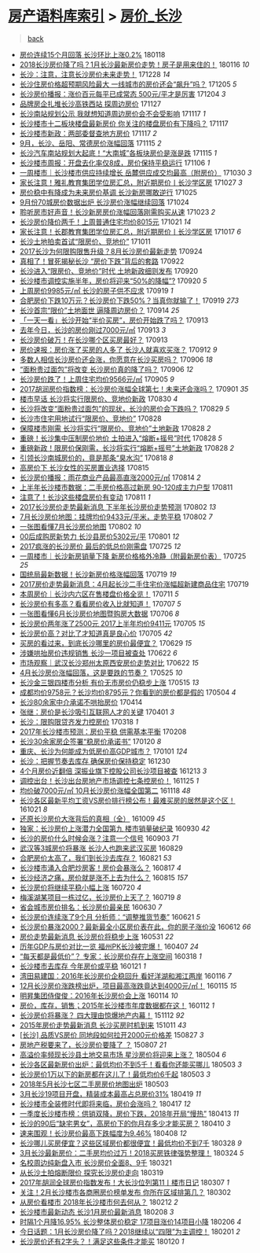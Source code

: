 [房产语料库索引](../../README.md)  > [房价_长沙](房价_长沙.md)
====
> [back](../README.md)

- [房价连续15个月回落 长沙环比上涨0.2%](http://jkwz.applinzi.com/ittc/7059946220510774288.html#%E6%88%BF%E4%BB%B7%E8%BF%9E%E7%BB%AD15%E4%B8%AA%E6%9C%88%E5%9B%9E%E8%90%BD+%E9%95%BF%E6%B2%99%E7%8E%AF%E6%AF%94%E4%B8%8A%E6%B6%A80.2%25) 180118  
- [2018长沙房价降了吗？1月长沙最新房价走势！房子是用来住的！](http://jkwz.applinzi.com/ittc/7059223940562420743.html#2018%E9%95%BF%E6%B2%99%E6%88%BF%E4%BB%B7%E9%99%8D%E4%BA%86%E5%90%97%EF%BC%9F1%E6%9C%88%E9%95%BF%E6%B2%99%E6%9C%80%E6%96%B0%E6%88%BF%E4%BB%B7%E8%B5%B0%E5%8A%BF%EF%BC%81%E6%88%BF%E5%AD%90%E6%98%AF%E7%94%A8%E6%9D%A5%E4%BD%8F%E7%9A%84%EF%BC%81) 180116 *10* 
- [长沙：注意，注意长沙房价未来走势！](http://jkwz.applinzi.com/ittc/7052078659622405136.html#%E9%95%BF%E6%B2%99%EF%BC%9A%E6%B3%A8%E6%84%8F%EF%BC%8C%E6%B3%A8%E6%84%8F%E9%95%BF%E6%B2%99%E6%88%BF%E4%BB%B7%E6%9C%AA%E6%9D%A5%E8%B5%B0%E5%8A%BF%EF%BC%81) 171228 *14* 
- [长沙住房价格超预期风险最大 一线城市的房价还会“飙升”吗？](http://jkwz.applinzi.com/ittc/7043583892781532177.html#%E9%95%BF%E6%B2%99%E4%BD%8F%E6%88%BF%E4%BB%B7%E6%A0%BC%E8%B6%85%E9%A2%84%E6%9C%9F%E9%A3%8E%E9%99%A9%E6%9C%80%E5%A4%A7+%E4%B8%80%E7%BA%BF%E5%9F%8E%E5%B8%82%E7%9A%84%E6%88%BF%E4%BB%B7%E8%BF%98%E4%BC%9A%E2%80%9C%E9%A3%99%E5%8D%87%E2%80%9D%E5%90%97%EF%BC%9F) 171205 *5* 
- [长沙房价播报：涨价百元每平已成常态 500元/平才是厉害](http://jkwz.applinzi.com/ittc/7043228713536193553.html#%E9%95%BF%E6%B2%99%E6%88%BF%E4%BB%B7%E6%92%AD%E6%8A%A5%EF%BC%9A%E6%B6%A8%E4%BB%B7%E7%99%BE%E5%85%83%E6%AF%8F%E5%B9%B3%E5%B7%B2%E6%88%90%E5%B8%B8%E6%80%81+500%E5%85%83%2F%E5%B9%B3%E6%89%8D%E6%98%AF%E5%8E%89%E5%AE%B3) 171204 *3* 
- [品牌房企扎堆长沙高铁西站 探周边房价](http://jkwz.applinzi.com/ittc/7040404806223528976.html#%E5%93%81%E7%89%8C%E6%88%BF%E4%BC%81%E6%89%8E%E5%A0%86%E9%95%BF%E6%B2%99%E9%AB%98%E9%93%81%E8%A5%BF%E7%AB%99+%E6%8E%A2%E5%91%A8%E8%BE%B9%E6%88%BF%E4%BB%B7) 171127  
- [长沙南站规划公示 我就想知道周边房价会不会受影响](http://jkwz.applinzi.com/ittc/7036935101374530576.html#%E9%95%BF%E6%B2%99%E5%8D%97%E7%AB%99%E8%A7%84%E5%88%92%E5%85%AC%E7%A4%BA+%E6%88%91%E5%B0%B1%E6%83%B3%E7%9F%A5%E9%81%93%E5%91%A8%E8%BE%B9%E6%88%BF%E4%BB%B7%E4%BC%9A%E4%B8%8D%E4%BC%9A%E5%8F%97%E5%BD%B1%E5%93%8D) 171117 *1* 
- [长沙楼市十二板块楼盘最新房价 你关注的楼盘房价有下降吗？](http://jkwz.applinzi.com/ittc/7036931734321497105.html#%E9%95%BF%E6%B2%99%E6%A5%BC%E5%B8%82%E5%8D%81%E4%BA%8C%E6%9D%BF%E5%9D%97%E6%A5%BC%E7%9B%98%E6%9C%80%E6%96%B0%E6%88%BF%E4%BB%B7+%E4%BD%A0%E5%85%B3%E6%B3%A8%E7%9A%84%E6%A5%BC%E7%9B%98%E6%88%BF%E4%BB%B7%E6%9C%89%E4%B8%8B%E9%99%8D%E5%90%97%EF%BC%9F) 171117  
- [长沙楼市新政：两部委督查地方房价](http://jkwz.applinzi.com/ittc/7036895056701686801.html#%E9%95%BF%E6%B2%99%E6%A5%BC%E5%B8%82%E6%96%B0%E6%94%BF%EF%BC%9A%E4%B8%A4%E9%83%A8%E5%A7%94%E7%9D%A3%E6%9F%A5%E5%9C%B0%E6%96%B9%E6%88%BF%E4%BB%B7) 171117 *2* 
- [9月，长沙、岳阳、常德房价涨幅回落](http://jkwz.applinzi.com/ittc/7036248339891356689.html#9%E6%9C%88%EF%BC%8C%E9%95%BF%E6%B2%99%E3%80%81%E5%B2%B3%E9%98%B3%E3%80%81%E5%B8%B8%E5%BE%B7%E6%88%BF%E4%BB%B7%E6%B6%A8%E5%B9%85%E5%9B%9E%E8%90%BD) 171115 *2* 
- [长沙汽车南站规划大起底！“大南城”各板块房价是涨是跌](http://jkwz.applinzi.com/ittc/7036227079618692112.html#%E9%95%BF%E6%B2%99%E6%B1%BD%E8%BD%A6%E5%8D%97%E7%AB%99%E8%A7%84%E5%88%92%E5%A4%A7%E8%B5%B7%E5%BA%95%EF%BC%81%E2%80%9C%E5%A4%A7%E5%8D%97%E5%9F%8E%E2%80%9D%E5%90%84%E6%9D%BF%E5%9D%97%E6%88%BF%E4%BB%B7%E6%98%AF%E6%B6%A8%E6%98%AF%E8%B7%8C) 171115 *1* 
- [长沙楼市周报：开盘去化率仅8成，房价保持平稳运行](http://jkwz.applinzi.com/ittc/7032892917474133009.html#%E9%95%BF%E6%B2%99%E6%A5%BC%E5%B8%82%E5%91%A8%E6%8A%A5%EF%BC%9A%E5%BC%80%E7%9B%98%E5%8E%BB%E5%8C%96%E7%8E%87%E4%BB%858%E6%88%90%EF%BC%8C%E6%88%BF%E4%BB%B7%E4%BF%9D%E6%8C%81%E5%B9%B3%E7%A8%B3%E8%BF%90%E8%A1%8C) 171106 *1* 
- [一周楼市｜长沙楼市供应持续增长 岳麓供应成交均最高（附房价）](http://jkwz.applinzi.com/ittc/7030323253984363536.html#%E4%B8%80%E5%91%A8%E6%A5%BC%E5%B8%82%EF%BD%9C%E9%95%BF%E6%B2%99%E6%A5%BC%E5%B8%82%E4%BE%9B%E5%BA%94%E6%8C%81%E7%BB%AD%E5%A2%9E%E9%95%BF+%E5%B2%B3%E9%BA%93%E4%BE%9B%E5%BA%94%E6%88%90%E4%BA%A4%E5%9D%87%E6%9C%80%E9%AB%98%EF%BC%88%E9%99%84%E6%88%BF%E4%BB%B7%EF%BC%89) 171030 *3* 
- [家长注意！雅礼教育集团学位房汇总，附近期房价丨长沙学区房](http://jkwz.applinzi.com/ittc/7029079292766585873.html#%E5%AE%B6%E9%95%BF%E6%B3%A8%E6%84%8F%EF%BC%81%E9%9B%85%E7%A4%BC%E6%95%99%E8%82%B2%E9%9B%86%E5%9B%A2%E5%AD%A6%E4%BD%8D%E6%88%BF%E6%B1%87%E6%80%BB%EF%BC%8C%E9%99%84%E8%BF%91%E6%9C%9F%E6%88%BF%E4%BB%B7%E4%B8%A8%E9%95%BF%E6%B2%99%E5%AD%A6%E5%8C%BA%E6%88%BF) 171027 *3* 
- [房价稳中有降成为未来房价基调 长沙新房哪敢逆行](http://jkwz.applinzi.com/ittc/7028363828738393104.html#%E6%88%BF%E4%BB%B7%E7%A8%B3%E4%B8%AD%E6%9C%89%E9%99%8D%E6%88%90%E4%B8%BA%E6%9C%AA%E6%9D%A5%E6%88%BF%E4%BB%B7%E5%9F%BA%E8%B0%83+%E9%95%BF%E6%B2%99%E6%96%B0%E6%88%BF%E5%93%AA%E6%95%A2%E9%80%86%E8%A1%8C) 171025  
- [9月份70城房价数据出炉 长沙房价涨幅继续回落](http://jkwz.applinzi.com/ittc/7027971510290088976.html#9%E6%9C%88%E4%BB%BD70%E5%9F%8E%E6%88%BF%E4%BB%B7%E6%95%B0%E6%8D%AE%E5%87%BA%E7%82%89+%E9%95%BF%E6%B2%99%E6%88%BF%E4%BB%B7%E6%B6%A8%E5%B9%85%E7%BB%A7%E7%BB%AD%E5%9B%9E%E8%90%BD) 171024  
- [聆听房市好声音！长沙新房房价涨幅回落刚需购买从速](http://jkwz.applinzi.com/ittc/7027693801437660177.html#%E8%81%86%E5%90%AC%E6%88%BF%E5%B8%82%E5%A5%BD%E5%A3%B0%E9%9F%B3%EF%BC%81%E9%95%BF%E6%B2%99%E6%96%B0%E6%88%BF%E6%88%BF%E4%BB%B7%E6%B6%A8%E5%B9%85%E5%9B%9E%E8%90%BD%E5%88%9A%E9%9C%80%E8%B4%AD%E4%B9%B0%E4%BB%8E%E9%80%9F) 171023 *2* 
- [长沙房价降价两千！上周普通住宅均价8015元](http://jkwz.applinzi.com/ittc/7026822450292212753.html#%E9%95%BF%E6%B2%99%E6%88%BF%E4%BB%B7%E9%99%8D%E4%BB%B7%E4%B8%A4%E5%8D%83%EF%BC%81%E4%B8%8A%E5%91%A8%E6%99%AE%E9%80%9A%E4%BD%8F%E5%AE%85%E5%9D%87%E4%BB%B78015%E5%85%83) 171021 *14* 
- [家长注意！长郡教育集团学位房汇总，附近期房价丨长沙学区房](http://jkwz.applinzi.com/ittc/7025349633025508368.html#%E5%AE%B6%E9%95%BF%E6%B3%A8%E6%84%8F%EF%BC%81%E9%95%BF%E9%83%A1%E6%95%99%E8%82%B2%E9%9B%86%E5%9B%A2%E5%AD%A6%E4%BD%8D%E6%88%BF%E6%B1%87%E6%80%BB%EF%BC%8C%E9%99%84%E8%BF%91%E6%9C%9F%E6%88%BF%E4%BB%B7%E4%B8%A8%E9%95%BF%E6%B2%99%E5%AD%A6%E5%8C%BA%E6%88%BF) 171017 *6* 
- [长沙土地拍卖首试“限房价、竞地价”](http://jkwz.applinzi.com/ittc/7023064012097586192.html#%E9%95%BF%E6%B2%99%E5%9C%9F%E5%9C%B0%E6%8B%8D%E5%8D%96%E9%A6%96%E8%AF%95%E2%80%9C%E9%99%90%E6%88%BF%E4%BB%B7%E3%80%81%E7%AB%9E%E5%9C%B0%E4%BB%B7%E2%80%9D) 171011  
- [2017长沙为何限购限售升级？8月长沙房价最新走势](http://jkwz.applinzi.com/ittc/7016975683383985169.html#2017%E9%95%BF%E6%B2%99%E4%B8%BA%E4%BD%95%E9%99%90%E8%B4%AD%E9%99%90%E5%94%AE%E5%8D%87%E7%BA%A7%EF%BC%9F8%E6%9C%88%E9%95%BF%E6%B2%99%E6%88%BF%E4%BB%B7%E6%9C%80%E6%96%B0%E8%B5%B0%E5%8A%BF) 170924  
- [真相了！冒死揭秘长沙 “房价下跌”背后的套路](http://jkwz.applinzi.com/ittc/7016182563159409680.html#%E7%9C%9F%E7%9B%B8%E4%BA%86%EF%BC%81%E5%86%92%E6%AD%BB%E6%8F%AD%E7%A7%98%E9%95%BF%E6%B2%99+%E2%80%9C%E6%88%BF%E4%BB%B7%E4%B8%8B%E8%B7%8C%E2%80%9D%E8%83%8C%E5%90%8E%E7%9A%84%E5%A5%97%E8%B7%AF) 170922  
- [长沙进入“限房价、竞地价”时代 土地新政细则发布](http://jkwz.applinzi.com/ittc/7015384275304842257.html#%E9%95%BF%E6%B2%99%E8%BF%9B%E5%85%A5%E2%80%9C%E9%99%90%E6%88%BF%E4%BB%B7%E3%80%81%E7%AB%9E%E5%9C%B0%E4%BB%B7%E2%80%9D%E6%97%B6%E4%BB%A3+%E5%9C%9F%E5%9C%B0%E6%96%B0%E6%94%BF%E7%BB%86%E5%88%99%E5%8F%91%E5%B8%83) 170920  
- [长沙楼市调控实施半年，房价将迎来“50%的降幅”?](http://jkwz.applinzi.com/ittc/7015317179694842897.html#%E9%95%BF%E6%B2%99%E6%A5%BC%E5%B8%82%E8%B0%83%E6%8E%A7%E5%AE%9E%E6%96%BD%E5%8D%8A%E5%B9%B4%EF%BC%8C%E6%88%BF%E4%BB%B7%E5%B0%86%E8%BF%8E%E6%9D%A5%E2%80%9C50%25%E7%9A%84%E9%99%8D%E5%B9%85%E2%80%9D%3F) 170920 *5* 
- [上周房价9985元/㎡ 长沙的房子供不应求](http://jkwz.applinzi.com/ittc/7015025027706258448.html#%E4%B8%8A%E5%91%A8%E6%88%BF%E4%BB%B79985%E5%85%83%2F%E3%8E%A1+%E9%95%BF%E6%B2%99%E7%9A%84%E6%88%BF%E5%AD%90%E4%BE%9B%E4%B8%8D%E5%BA%94%E6%B1%82) 170919 *1* 
- [合肥房价下跌10万元？长沙房价下跌50%？当真你就输了！](http://jkwz.applinzi.com/ittc/7014969504772391952.html#%E5%90%88%E8%82%A5%E6%88%BF%E4%BB%B7%E4%B8%8B%E8%B7%8C10%E4%B8%87%E5%85%83%EF%BC%9F%E9%95%BF%E6%B2%99%E6%88%BF%E4%BB%B7%E4%B8%8B%E8%B7%8C50%25%EF%BC%9F%E5%BD%93%E7%9C%9F%E4%BD%A0%E5%B0%B1%E8%BE%93%E4%BA%86%EF%BC%81) 170919 *273* 
- [长沙首宗“限价”土地面世 逼降周边房价？](http://jkwz.applinzi.com/ittc/7013111870343611408.html#%E9%95%BF%E6%B2%99%E9%A6%96%E5%AE%97%E2%80%9C%E9%99%90%E4%BB%B7%E2%80%9D%E5%9C%9F%E5%9C%B0%E9%9D%A2%E4%B8%96+%E9%80%BC%E9%99%8D%E5%91%A8%E8%BE%B9%E6%88%BF%E4%BB%B7%EF%BC%9F) 170914 *25* 
- [「一天一看」长沙开始“半价买房”，房价开始跌了吗？](http://jkwz.applinzi.com/ittc/7012923747106030608.html#%E3%80%8C%E4%B8%80%E5%A4%A9%E4%B8%80%E7%9C%8B%E3%80%8D%E9%95%BF%E6%B2%99%E5%BC%80%E5%A7%8B%E2%80%9C%E5%8D%8A%E4%BB%B7%E4%B9%B0%E6%88%BF%E2%80%9D%EF%BC%8C%E6%88%BF%E4%BB%B7%E5%BC%80%E5%A7%8B%E8%B7%8C%E4%BA%86%E5%90%97%EF%BC%9F) 170913  
- [去年今日，长沙的房价刚过7000元/㎡](http://jkwz.applinzi.com/ittc/7012814487487513616.html#%E5%8E%BB%E5%B9%B4%E4%BB%8A%E6%97%A5%EF%BC%8C%E9%95%BF%E6%B2%99%E7%9A%84%E6%88%BF%E4%BB%B7%E5%88%9A%E8%BF%877000%E5%85%83%2F%E3%8E%A1) 170913 *3* 
- [长沙房价破万！在长沙哪个区买房最好？](http://jkwz.applinzi.com/ittc/7012788849498129169.html#%E9%95%BF%E6%B2%99%E6%88%BF%E4%BB%B7%E7%A0%B4%E4%B8%87%EF%BC%81%E5%9C%A8%E9%95%BF%E6%B2%99%E5%93%AA%E4%B8%AA%E5%8C%BA%E4%B9%B0%E6%88%BF%E6%9C%80%E5%A5%BD%EF%BC%9F) 170913  
- [房价速报：房价涨了买房的人多了 长沙人就喜欢买涨？](http://jkwz.applinzi.com/ittc/7012455667682771985.html#%E6%88%BF%E4%BB%B7%E9%80%9F%E6%8A%A5%EF%BC%9A%E6%88%BF%E4%BB%B7%E6%B6%A8%E4%BA%86%E4%B9%B0%E6%88%BF%E7%9A%84%E4%BA%BA%E5%A4%9A%E4%BA%86+%E9%95%BF%E6%B2%99%E4%BA%BA%E5%B0%B1%E5%96%9C%E6%AC%A2%E4%B9%B0%E6%B6%A8%EF%BC%9F) 170912 *9* 
- [多数人相信长沙房价还会涨，你愿意在长沙买房吗？](http://jkwz.applinzi.com/ittc/7010138679539139600.html#%E5%A4%9A%E6%95%B0%E4%BA%BA%E7%9B%B8%E4%BF%A1%E9%95%BF%E6%B2%99%E6%88%BF%E4%BB%B7%E8%BF%98%E4%BC%9A%E6%B6%A8%EF%BC%8C%E4%BD%A0%E6%84%BF%E6%84%8F%E5%9C%A8%E9%95%BF%E6%B2%99%E4%B9%B0%E6%88%BF%E5%90%97%EF%BC%9F) 170906 *18* 
- [“面粉贵过面包”将改变 长沙房价真的降了吗？](http://jkwz.applinzi.com/ittc/7009976016414704657.html#%E2%80%9C%E9%9D%A2%E7%B2%89%E8%B4%B5%E8%BF%87%E9%9D%A2%E5%8C%85%E2%80%9D%E5%B0%86%E6%94%B9%E5%8F%98+%E9%95%BF%E6%B2%99%E6%88%BF%E4%BB%B7%E7%9C%9F%E7%9A%84%E9%99%8D%E4%BA%86%E5%90%97%EF%BC%9F) 170906 *12* 
- [长沙房价跌了！上周住宅均价9566元/㎡](http://jkwz.applinzi.com/ittc/7009879502245856272.html#%E9%95%BF%E6%B2%99%E6%88%BF%E4%BB%B7%E8%B7%8C%E4%BA%86%EF%BC%81%E4%B8%8A%E5%91%A8%E4%BD%8F%E5%AE%85%E5%9D%87%E4%BB%B79566%E5%85%83%2F%E3%8E%A1) 170905 *9* 
- [2017胡润房价指数榜：长沙房价涨幅全球第七！未来还会涨吗？](http://jkwz.applinzi.com/ittc/7008372478215455761.html#2017%E8%83%A1%E6%B6%A6%E6%88%BF%E4%BB%B7%E6%8C%87%E6%95%B0%E6%A6%9C%EF%BC%9A%E9%95%BF%E6%B2%99%E6%88%BF%E4%BB%B7%E6%B6%A8%E5%B9%85%E5%85%A8%E7%90%83%E7%AC%AC%E4%B8%83%EF%BC%81%E6%9C%AA%E6%9D%A5%E8%BF%98%E4%BC%9A%E6%B6%A8%E5%90%97%EF%BC%9F) 170901 *35* 
- [楼市早话 长沙将实行限房价、竞地价新政](http://jkwz.applinzi.com/ittc/7007532515777315857.html#%E6%A5%BC%E5%B8%82%E6%97%A9%E8%AF%9D+%E9%95%BF%E6%B2%99%E5%B0%86%E5%AE%9E%E8%A1%8C%E9%99%90%E6%88%BF%E4%BB%B7%E3%80%81%E7%AB%9E%E5%9C%B0%E4%BB%B7%E6%96%B0%E6%94%BF) 170830 *4* 
- [长沙将改变“面粉贵过面包”的现状，长沙的房价会下跌吗？](http://jkwz.applinzi.com/ittc/7007244980085851153.html#%E9%95%BF%E6%B2%99%E5%B0%86%E6%94%B9%E5%8F%98%E2%80%9C%E9%9D%A2%E7%B2%89%E8%B4%B5%E8%BF%87%E9%9D%A2%E5%8C%85%E2%80%9D%E7%9A%84%E7%8E%B0%E7%8A%B6%EF%BC%8C%E9%95%BF%E6%B2%99%E7%9A%84%E6%88%BF%E4%BB%B7%E4%BC%9A%E4%B8%8B%E8%B7%8C%E5%90%97%EF%BC%9F) 170829 *5* 
- [长沙市住宅用地试行“限房价、竞地价”](http://jkwz.applinzi.com/ittc/7006963775599805456.html#%E9%95%BF%E6%B2%99%E5%B8%82%E4%BD%8F%E5%AE%85%E7%94%A8%E5%9C%B0%E8%AF%95%E8%A1%8C%E2%80%9C%E9%99%90%E6%88%BF%E4%BB%B7%E3%80%81%E7%AB%9E%E5%9C%B0%E4%BB%B7%E2%80%9D) 170828  
- [保障楼市刚需 长沙将实行“限房价、竞地价”土地新政](http://jkwz.applinzi.com/ittc/7006961435165590544.html#%E4%BF%9D%E9%9A%9C%E6%A5%BC%E5%B8%82%E5%88%9A%E9%9C%80+%E9%95%BF%E6%B2%99%E5%B0%86%E5%AE%9E%E8%A1%8C%E2%80%9C%E9%99%90%E6%88%BF%E4%BB%B7%E3%80%81%E7%AB%9E%E5%9C%B0%E4%BB%B7%E2%80%9D%E5%9C%9F%E5%9C%B0%E6%96%B0%E6%94%BF) 170828 *2* 
- [重磅！长沙集中压制房价地价 土拍进入“熔断+摇号”时代](http://jkwz.applinzi.com/ittc/7006899352520623121.html#%E9%87%8D%E7%A3%85%EF%BC%81%E9%95%BF%E6%B2%99%E9%9B%86%E4%B8%AD%E5%8E%8B%E5%88%B6%E6%88%BF%E4%BB%B7%E5%9C%B0%E4%BB%B7+%E5%9C%9F%E6%8B%8D%E8%BF%9B%E5%85%A5%E2%80%9C%E7%86%94%E6%96%AD%2B%E6%91%87%E5%8F%B7%E2%80%9D%E6%97%B6%E4%BB%A3) 170828 *5* 
- [重磅新政！限房价保刚需，长沙将实行“熔断+摇号”土地新政](http://jkwz.applinzi.com/ittc/7006885693866116113.html#%E9%87%8D%E7%A3%85%E6%96%B0%E6%94%BF%EF%BC%81%E9%99%90%E6%88%BF%E4%BB%B7%E4%BF%9D%E5%88%9A%E9%9C%80%EF%BC%8C%E9%95%BF%E6%B2%99%E5%B0%86%E5%AE%9E%E8%A1%8C%E2%80%9C%E7%86%94%E6%96%AD%2B%E6%91%87%E5%8F%B7%E2%80%9D%E5%9C%9F%E5%9C%B0%E6%96%B0%E6%94%BF) 170828 *2* 
- [引领长沙南城房价的，竟是那条“臭水沟”](http://jkwz.applinzi.com/ittc/7003115153888117776.html#%E5%BC%95%E9%A2%86%E9%95%BF%E6%B2%99%E5%8D%97%E5%9F%8E%E6%88%BF%E4%BB%B7%E7%9A%84%EF%BC%8C%E7%AB%9F%E6%98%AF%E9%82%A3%E6%9D%A1%E2%80%9C%E8%87%AD%E6%B0%B4%E6%B2%9F%E2%80%9D) 170818 *8* 
- [高房价下 长沙女性的买房置业选择](http://jkwz.applinzi.com/ittc/7002086735100773392.html#%E9%AB%98%E6%88%BF%E4%BB%B7%E4%B8%8B+%E9%95%BF%E6%B2%99%E5%A5%B3%E6%80%A7%E7%9A%84%E4%B9%B0%E6%88%BF%E7%BD%AE%E4%B8%9A%E9%80%89%E6%8B%A9) 170815  
- [长沙房价播报：雨花商业产品最高直涨2000元/㎡](http://jkwz.applinzi.com/ittc/7001703896484152337.html#%E9%95%BF%E6%B2%99%E6%88%BF%E4%BB%B7%E6%92%AD%E6%8A%A5%EF%BC%9A%E9%9B%A8%E8%8A%B1%E5%95%86%E4%B8%9A%E4%BA%A7%E5%93%81%E6%9C%80%E9%AB%98%E7%9B%B4%E6%B6%A82000%E5%85%83%2F%E3%8E%A1) 170814 *2* 
- [上半年长沙楼市数据：二手房价格高过新房 90-120成主力户型](http://jkwz.applinzi.com/ittc/7000477796768678929.html#%E4%B8%8A%E5%8D%8A%E5%B9%B4%E9%95%BF%E6%B2%99%E6%A5%BC%E5%B8%82%E6%95%B0%E6%8D%AE%EF%BC%9A%E4%BA%8C%E6%89%8B%E6%88%BF%E4%BB%B7%E6%A0%BC%E9%AB%98%E8%BF%87%E6%96%B0%E6%88%BF+90-120%E6%88%90%E4%B8%BB%E5%8A%9B%E6%88%B7%E5%9E%8B) 170811  
- [注意了！长沙这些楼盘房价有变动](http://jkwz.applinzi.com/ittc/7000328972548965392.html#%E6%B3%A8%E6%84%8F%E4%BA%86%EF%BC%81%E9%95%BF%E6%B2%99%E8%BF%99%E4%BA%9B%E6%A5%BC%E7%9B%98%E6%88%BF%E4%BB%B7%E6%9C%89%E5%8F%98%E5%8A%A8) 170811 *1* 
- [2017长沙房价走势最新消息 下半年长沙房价走势预测](http://jkwz.applinzi.com/ittc/6997337048418354192.html#2017%E9%95%BF%E6%B2%99%E6%88%BF%E4%BB%B7%E8%B5%B0%E5%8A%BF%E6%9C%80%E6%96%B0%E6%B6%88%E6%81%AF+%E4%B8%8B%E5%8D%8A%E5%B9%B4%E9%95%BF%E6%B2%99%E6%88%BF%E4%BB%B7%E8%B5%B0%E5%8A%BF%E9%A2%84%E6%B5%8B) 170802 *13* 
- [7月长沙房价地图：挂牌均价9433元/平米，走势平稳](http://jkwz.applinzi.com/ittc/6997321732351067152.html#7%E6%9C%88%E9%95%BF%E6%B2%99%E6%88%BF%E4%BB%B7%E5%9C%B0%E5%9B%BE%EF%BC%9A%E6%8C%82%E7%89%8C%E5%9D%87%E4%BB%B79433%E5%85%83%2F%E5%B9%B3%E7%B1%B3%EF%BC%8C%E8%B5%B0%E5%8A%BF%E5%B9%B3%E7%A8%B3) 170802 *7* 
- [一张图看懂7月长沙房价地图](http://jkwz.applinzi.com/ittc/6997288987356824593.html#%E4%B8%80%E5%BC%A0%E5%9B%BE%E7%9C%8B%E6%87%827%E6%9C%88%E9%95%BF%E6%B2%99%E6%88%BF%E4%BB%B7%E5%9C%B0%E5%9B%BE) 170802 *10* 
- [00后成购房新势力 长沙县房价5302元/平](http://jkwz.applinzi.com/ittc/6996888604545385488.html#00%E5%90%8E%E6%88%90%E8%B4%AD%E6%88%BF%E6%96%B0%E5%8A%BF%E5%8A%9B+%E9%95%BF%E6%B2%99%E5%8E%BF%E6%88%BF%E4%BB%B75302%E5%85%83%2F%E5%B9%B3) 170801 *12* 
- [2017疯涨的长沙房价 最后的低总价刚需盘](http://jkwz.applinzi.com/ittc/6994278044058256400.html#2017%E7%96%AF%E6%B6%A8%E7%9A%84%E9%95%BF%E6%B2%99%E6%88%BF%E4%BB%B7+%E6%9C%80%E5%90%8E%E7%9A%84%E4%BD%8E%E6%80%BB%E4%BB%B7%E5%88%9A%E9%9C%80%E7%9B%98) 170725 *12* 
- [一周楼市｜长沙新房销量下降 新房价格格外冷静（附最新房价表）](http://jkwz.applinzi.com/ittc/6994191149731152913.html#%E4%B8%80%E5%91%A8%E6%A5%BC%E5%B8%82%EF%BD%9C%E9%95%BF%E6%B2%99%E6%96%B0%E6%88%BF%E9%94%80%E9%87%8F%E4%B8%8B%E9%99%8D+%E6%96%B0%E6%88%BF%E4%BB%B7%E6%A0%BC%E6%A0%BC%E5%A4%96%E5%86%B7%E9%9D%99%EF%BC%88%E9%99%84%E6%9C%80%E6%96%B0%E6%88%BF%E4%BB%B7%E8%A1%A8%EF%BC%89) 170725 *25* 
- [国统局最新数据！长沙新房价格涨幅回落](http://jkwz.applinzi.com/ittc/6991963182732936208.html#%E5%9B%BD%E7%BB%9F%E5%B1%80%E6%9C%80%E6%96%B0%E6%95%B0%E6%8D%AE%EF%BC%81%E9%95%BF%E6%B2%99%E6%96%B0%E6%88%BF%E4%BB%B7%E6%A0%BC%E6%B6%A8%E5%B9%85%E5%9B%9E%E8%90%BD) 170719 *19* 
- [2017房价走势最新消息：4月起长沙二手住宅价涨幅超新建商品住宅](http://jkwz.applinzi.com/ittc/6991945395725665296.html#2017%E6%88%BF%E4%BB%B7%E8%B5%B0%E5%8A%BF%E6%9C%80%E6%96%B0%E6%B6%88%E6%81%AF%EF%BC%9A4%E6%9C%88%E8%B5%B7%E9%95%BF%E6%B2%99%E4%BA%8C%E6%89%8B%E4%BD%8F%E5%AE%85%E4%BB%B7%E6%B6%A8%E5%B9%85%E8%B6%85%E6%96%B0%E5%BB%BA%E5%95%86%E5%93%81%E4%BD%8F%E5%AE%85) 170719  
- [本周房价｜长沙内六区在售楼盘价格全览！](http://jkwz.applinzi.com/ittc/6988991875363898372.html#%E6%9C%AC%E5%91%A8%E6%88%BF%E4%BB%B7%EF%BD%9C%E9%95%BF%E6%B2%99%E5%86%85%E5%85%AD%E5%8C%BA%E5%9C%A8%E5%94%AE%E6%A5%BC%E7%9B%98%E4%BB%B7%E6%A0%BC%E5%85%A8%E8%A7%88%EF%BC%81) 170711 *5* 
- [长沙房价有多高？看看房价收入比就知道！](http://jkwz.applinzi.com/ittc/6987552683542971396.html#%E9%95%BF%E6%B2%99%E6%88%BF%E4%BB%B7%E6%9C%89%E5%A4%9A%E9%AB%98%EF%BC%9F%E7%9C%8B%E7%9C%8B%E6%88%BF%E4%BB%B7%E6%94%B6%E5%85%A5%E6%AF%94%E5%B0%B1%E7%9F%A5%E9%81%93%EF%BC%81) 170707 *5* 
- [一张图看懂6月长沙房价地图暨购房大数据](http://jkwz.applinzi.com/ittc/6987130204013986820.html#%E4%B8%80%E5%BC%A0%E5%9B%BE%E7%9C%8B%E6%87%826%E6%9C%88%E9%95%BF%E6%B2%99%E6%88%BF%E4%BB%B7%E5%9C%B0%E5%9B%BE%E6%9A%A8%E8%B4%AD%E6%88%BF%E5%A4%A7%E6%95%B0%E6%8D%AE) 170706 *8* 
- [长沙房价两年涨了2500元 2017上半年均价9411元](http://jkwz.applinzi.com/ittc/6986847693958546449.html#%E9%95%BF%E6%B2%99%E6%88%BF%E4%BB%B7%E4%B8%A4%E5%B9%B4%E6%B6%A8%E4%BA%862500%E5%85%83+2017%E4%B8%8A%E5%8D%8A%E5%B9%B4%E5%9D%87%E4%BB%B79411%E5%85%83) 170705 *15* 
- [长沙房价高？对比了才知道真是良心价](http://jkwz.applinzi.com/ittc/6986818174635738116.html#%E9%95%BF%E6%B2%99%E6%88%BF%E4%BB%B7%E9%AB%98%EF%BC%9F%E5%AF%B9%E6%AF%94%E4%BA%86%E6%89%8D%E7%9F%A5%E9%81%93%E7%9C%9F%E6%98%AF%E8%89%AF%E5%BF%83%E4%BB%B7) 170705 *42* 
- [买房的看过来，到底长沙哪里的房价最便宜？](http://jkwz.applinzi.com/ittc/6984599479884710917.html#%E4%B9%B0%E6%88%BF%E7%9A%84%E7%9C%8B%E8%BF%87%E6%9D%A5%EF%BC%8C%E5%88%B0%E5%BA%95%E9%95%BF%E6%B2%99%E5%93%AA%E9%87%8C%E7%9A%84%E6%88%BF%E4%BB%B7%E6%9C%80%E4%BE%BF%E5%AE%9C%EF%BC%9F) 170629 *15* 
- [涉嫌哄抬房价违规销售 长沙一项目被查处](http://jkwz.applinzi.com/ittc/6981916936655864836.html#%E6%B6%89%E5%AB%8C%E5%93%84%E6%8A%AC%E6%88%BF%E4%BB%B7%E8%BF%9D%E8%A7%84%E9%94%80%E5%94%AE+%E9%95%BF%E6%B2%99%E4%B8%80%E9%A1%B9%E7%9B%AE%E8%A2%AB%E6%9F%A5%E5%A4%84) 170622 *6* 
- [市场观察｜武汉长沙郑州太原西安房价走势对比](http://jkwz.applinzi.com/ittc/6981887601739826181.html#%E5%B8%82%E5%9C%BA%E8%A7%82%E5%AF%9F%EF%BD%9C%E6%AD%A6%E6%B1%89%E9%95%BF%E6%B2%99%E9%83%91%E5%B7%9E%E5%A4%AA%E5%8E%9F%E8%A5%BF%E5%AE%89%E6%88%BF%E4%BB%B7%E8%B5%B0%E5%8A%BF%E5%AF%B9%E6%AF%94) 170622 *15* 
- [4月长沙房价涨幅回落，这是要跌的节奏？](http://jkwz.applinzi.com/ittc/6971661951808570372.html#4%E6%9C%88%E9%95%BF%E6%B2%99%E6%88%BF%E4%BB%B7%E6%B6%A8%E5%B9%85%E5%9B%9E%E8%90%BD%EF%BC%8C%E8%BF%99%E6%98%AF%E8%A6%81%E8%B7%8C%E7%9A%84%E8%8A%82%E5%A5%8F%EF%BC%9F) 170525 *10* 
- [长沙金三银四楼市分析 有价无市房价仍稳步上涨](http://jkwz.applinzi.com/ittc/6967905889754285060.html#%E9%95%BF%E6%B2%99%E9%87%91%E4%B8%89%E9%93%B6%E5%9B%9B%E6%A5%BC%E5%B8%82%E5%88%86%E6%9E%90+%E6%9C%89%E4%BB%B7%E6%97%A0%E5%B8%82%E6%88%BF%E4%BB%B7%E4%BB%8D%E7%A8%B3%E6%AD%A5%E4%B8%8A%E6%B6%A8) 170515 *13* 
- [成都均价9758元？长沙均价8795元？你看到的房价都是假的](http://jkwz.applinzi.com/ittc/6963739316957217797.html#%E6%88%90%E9%83%BD%E5%9D%87%E4%BB%B79758%E5%85%83%EF%BC%9F%E9%95%BF%E6%B2%99%E5%9D%87%E4%BB%B78795%E5%85%83%EF%BC%9F%E4%BD%A0%E7%9C%8B%E5%88%B0%E7%9A%84%E6%88%BF%E4%BB%B7%E9%83%BD%E6%98%AF%E5%81%87%E7%9A%84) 170504 *4* 
- [长沙80余家中介承诺不哄抬房价](http://jkwz.applinzi.com/ittc/6956415841221477380.html#%E9%95%BF%E6%B2%9980%E4%BD%99%E5%AE%B6%E4%B8%AD%E4%BB%8B%E6%89%BF%E8%AF%BA%E4%B8%8D%E5%93%84%E6%8A%AC%E6%88%BF%E4%BB%B7) 170414  
- [张继：房价是长沙吸引互联网人才的关键](http://jkwz.applinzi.com/ittc/6951622560977519620.html#%E5%BC%A0%E7%BB%A7%EF%BC%9A%E6%88%BF%E4%BB%B7%E6%98%AF%E9%95%BF%E6%B2%99%E5%90%B8%E5%BC%95%E4%BA%92%E8%81%94%E7%BD%91%E4%BA%BA%E6%89%8D%E7%9A%84%E5%85%B3%E9%94%AE) 170401 *3* 
- [长沙：限购限贷齐发力控房价](http://jkwz.applinzi.com/ittc/6946445047326311428.html#%E9%95%BF%E6%B2%99%EF%BC%9A%E9%99%90%E8%B4%AD%E9%99%90%E8%B4%B7%E9%BD%90%E5%8F%91%E5%8A%9B%E6%8E%A7%E6%88%BF%E4%BB%B7) 170318 *1* 
- [2017年长沙楼市预测：房价平稳 供需基本平衡](http://jkwz.applinzi.com/ittc/6932316100577723396.html#2017%E5%B9%B4%E9%95%BF%E6%B2%99%E6%A5%BC%E5%B8%82%E9%A2%84%E6%B5%8B%EF%BC%9A%E6%88%BF%E4%BB%B7%E5%B9%B3%E7%A8%B3+%E4%BE%9B%E9%9C%80%E5%9F%BA%E6%9C%AC%E5%B9%B3%E8%A1%A1) 170208  
- [长沙30余家房企签署“稳房价承诺书”](http://jkwz.applinzi.com/ittc/6925147933661201412.html#%E9%95%BF%E6%B2%9930%E4%BD%99%E5%AE%B6%E6%88%BF%E4%BC%81%E7%AD%BE%E7%BD%B2%E2%80%9C%E7%A8%B3%E6%88%BF%E4%BB%B7%E6%89%BF%E8%AF%BA%E4%B9%A6%E2%80%9D) 170120 *8* 
- [重庆、长沙为何能成为低房价高GDP城市？](http://jkwz.applinzi.com/ittc/6918227927757227012.html#%E9%87%8D%E5%BA%86%E3%80%81%E9%95%BF%E6%B2%99%E4%B8%BA%E4%BD%95%E8%83%BD%E6%88%90%E4%B8%BA%E4%BD%8E%E6%88%BF%E4%BB%B7%E9%AB%98GDP%E5%9F%8E%E5%B8%82%EF%BC%9F) 170101 *124* 
- [长沙：把握节奏去库存 确保房价保持稳定](http://jkwz.applinzi.com/ittc/6917483029793866757.html#%E9%95%BF%E6%B2%99%EF%BC%9A%E6%8A%8A%E6%8F%A1%E8%8A%82%E5%A5%8F%E5%8E%BB%E5%BA%93%E5%AD%98+%E7%A1%AE%E4%BF%9D%E6%88%BF%E4%BB%B7%E4%BF%9D%E6%8C%81%E7%A8%B3%E5%AE%9A) 161230  
- [4个月房价近翻倍 深振业旗下控股公司长沙项目被查](http://jkwz.applinzi.com/ittc/6910909479486227461.html#4%E4%B8%AA%E6%9C%88%E6%88%BF%E4%BB%B7%E8%BF%91%E7%BF%BB%E5%80%8D+%E6%B7%B1%E6%8C%AF%E4%B8%9A%E6%97%97%E4%B8%8B%E6%8E%A7%E8%82%A1%E5%85%AC%E5%8F%B8%E9%95%BF%E6%B2%99%E9%A1%B9%E7%9B%AE%E8%A2%AB%E6%9F%A5) 161213 *3* 
- [调控出台！长沙出台房地产市场调控七条控房价！](http://jkwz.applinzi.com/ittc/6904375470644003844.html#%E8%B0%83%E6%8E%A7%E5%87%BA%E5%8F%B0%EF%BC%81%E9%95%BF%E6%B2%99%E5%87%BA%E5%8F%B0%E6%88%BF%E5%9C%B0%E4%BA%A7%E5%B8%82%E5%9C%BA%E8%B0%83%E6%8E%A7%E4%B8%83%E6%9D%A1%E6%8E%A7%E6%88%BF%E4%BB%B7%EF%BC%81) 161125 *1* 
- [均价破7000元/㎡ 10月长沙房价涨幅全国第二](http://jkwz.applinzi.com/ittc/6901768739157967877.html#%E5%9D%87%E4%BB%B7%E7%A0%B47000%E5%85%83%2F%E3%8E%A1+10%E6%9C%88%E9%95%BF%E6%B2%99%E6%88%BF%E4%BB%B7%E6%B6%A8%E5%B9%85%E5%85%A8%E5%9B%BD%E7%AC%AC%E4%BA%8C) 161118 *48* 
- [长沙各区最新平均工资VS房价排行榜公布！最难买房的居然是这个区！](http://jkwz.applinzi.com/ittc/6891484936833336325.html#%E9%95%BF%E6%B2%99%E5%90%84%E5%8C%BA%E6%9C%80%E6%96%B0%E5%B9%B3%E5%9D%87%E5%B7%A5%E8%B5%84VS%E6%88%BF%E4%BB%B7%E6%8E%92%E8%A1%8C%E6%A6%9C%E5%85%AC%E5%B8%83%EF%BC%81%E6%9C%80%E9%9A%BE%E4%B9%B0%E6%88%BF%E7%9A%84%E5%B1%85%E7%84%B6%E6%98%AF%E8%BF%99%E4%B8%AA%E5%8C%BA%EF%BC%81) 161021 *8* 
- [还原长沙房价大涨背后的真相（全）](http://jkwz.applinzi.com/ittc/6886994668583126020.html#%E8%BF%98%E5%8E%9F%E9%95%BF%E6%B2%99%E6%88%BF%E4%BB%B7%E5%A4%A7%E6%B6%A8%E8%83%8C%E5%90%8E%E7%9A%84%E7%9C%9F%E7%9B%B8%EF%BC%88%E5%85%A8%EF%BC%89) 161009 *45* 
- [独家：长沙房价上涨潜力全国第九 楼市销量破纪录](http://jkwz.applinzi.com/ittc/6883616793565856773.html#%E7%8B%AC%E5%AE%B6%EF%BC%9A%E9%95%BF%E6%B2%99%E6%88%BF%E4%BB%B7%E4%B8%8A%E6%B6%A8%E6%BD%9C%E5%8A%9B%E5%85%A8%E5%9B%BD%E7%AC%AC%E4%B9%9D+%E6%A5%BC%E5%B8%82%E9%94%80%E9%87%8F%E7%A0%B4%E7%BA%AA%E5%BD%95) 160930 *42* 
- [长沙的房价什么时候会涨？注意一个信号](http://jkwz.applinzi.com/ittc/6873725156798759941.html#%E9%95%BF%E6%B2%99%E7%9A%84%E6%88%BF%E4%BB%B7%E4%BB%80%E4%B9%88%E6%97%B6%E5%80%99%E4%BC%9A%E6%B6%A8%EF%BC%9F%E6%B3%A8%E6%84%8F%E4%B8%80%E4%B8%AA%E4%BF%A1%E5%8F%B7) 160903 *71* 
- [武汉等3城房价将暴涨 长沙人也跑来武汉买房](http://jkwz.applinzi.com/ittc/6871714413551289349.html#%E6%AD%A6%E6%B1%89%E7%AD%893%E5%9F%8E%E6%88%BF%E4%BB%B7%E5%B0%86%E6%9A%B4%E6%B6%A8+%E9%95%BF%E6%B2%99%E4%BA%BA%E4%B9%9F%E8%B7%91%E6%9D%A5%E6%AD%A6%E6%B1%89%E4%B9%B0%E6%88%BF) 160829  
- [合肥房价太高了，我们到长沙去库存？](http://jkwz.applinzi.com/ittc/6868801726248911876.html#%E5%90%88%E8%82%A5%E6%88%BF%E4%BB%B7%E5%A4%AA%E9%AB%98%E4%BA%86%EF%BC%8C%E6%88%91%E4%BB%AC%E5%88%B0%E9%95%BF%E6%B2%99%E5%8E%BB%E5%BA%93%E5%AD%98%EF%BC%9F) 160821 *53* 
- [长沙楼市涌入合肥炒房客！房价会暴涨么？](http://jkwz.applinzi.com/ittc/6867383802254590980.html#%E9%95%BF%E6%B2%99%E6%A5%BC%E5%B8%82%E6%B6%8C%E5%85%A5%E5%90%88%E8%82%A5%E7%82%92%E6%88%BF%E5%AE%A2%EF%BC%81%E6%88%BF%E4%BB%B7%E4%BC%9A%E6%9A%B4%E6%B6%A8%E4%B9%88%EF%BC%9F) 160817 *4* 
- [长沙经济之痛，房价就是涨不上去为什么？](http://jkwz.applinzi.com/ittc/6866654256475669508.html#%E9%95%BF%E6%B2%99%E7%BB%8F%E6%B5%8E%E4%B9%8B%E7%97%9B%EF%BC%8C%E6%88%BF%E4%BB%B7%E5%B0%B1%E6%98%AF%E6%B6%A8%E4%B8%8D%E4%B8%8A%E5%8E%BB%E4%B8%BA%E4%BB%80%E4%B9%88%EF%BC%9F) 160815 *157* 
- [长沙房价将继续平稳小幅上涨](http://jkwz.applinzi.com/ittc/6856885294326088708.html#%E9%95%BF%E6%B2%99%E6%88%BF%E4%BB%B7%E5%B0%86%E7%BB%A7%E7%BB%AD%E5%B9%B3%E7%A8%B3%E5%B0%8F%E5%B9%85%E4%B8%8A%E6%B6%A8) 160720 *4* 
- [梅溪湖某项目一栋过亿，长沙房价上天了？](http://jkwz.applinzi.com/ittc/6856512332733350917.html#%E6%A2%85%E6%BA%AA%E6%B9%96%E6%9F%90%E9%A1%B9%E7%9B%AE%E4%B8%80%E6%A0%8B%E8%BF%87%E4%BA%BF%EF%BC%8C%E9%95%BF%E6%B2%99%E6%88%BF%E4%BB%B7%E4%B8%8A%E5%A4%A9%E4%BA%86%EF%BC%9F) 160719 *8* 
- [省会城市房价排名：长沙房价最亲民](http://jkwz.applinzi.com/ittc/6849497537865843716.html#%E7%9C%81%E4%BC%9A%E5%9F%8E%E5%B8%82%E6%88%BF%E4%BB%B7%E6%8E%92%E5%90%8D%EF%BC%9A%E9%95%BF%E6%B2%99%E6%88%BF%E4%BB%B7%E6%9C%80%E4%BA%B2%E6%B0%91) 160630 *7* 
- [长沙房价连续涨了9个月 分析师：“调整推货节奏”](http://jkwz.applinzi.com/ittc/6846102437487969285.html#%E9%95%BF%E6%B2%99%E6%88%BF%E4%BB%B7%E8%BF%9E%E7%BB%AD%E6%B6%A8%E4%BA%869%E4%B8%AA%E6%9C%88+%E5%88%86%E6%9E%90%E5%B8%88%EF%BC%9A%E2%80%9C%E8%B0%83%E6%95%B4%E6%8E%A8%E8%B4%A7%E8%8A%82%E5%A5%8F%E2%80%9D) 160621 *5* 
- [长沙房价暴涨2000？最新最全小区房价表在此，你的房子涨价没](http://jkwz.applinzi.com/ittc/6842914637418595333.html#%E9%95%BF%E6%B2%99%E6%88%BF%E4%BB%B7%E6%9A%B4%E6%B6%A82000%EF%BC%9F%E6%9C%80%E6%96%B0%E6%9C%80%E5%85%A8%E5%B0%8F%E5%8C%BA%E6%88%BF%E4%BB%B7%E8%A1%A8%E5%9C%A8%E6%AD%A4%EF%BC%8C%E4%BD%A0%E7%9A%84%E6%88%BF%E5%AD%90%E6%B6%A8%E4%BB%B7%E6%B2%A1) 160612 *66* 
- [房价走势最新消息 长沙房价将稳步上涨](http://jkwz.applinzi.com/ittc/6838393532355970052.html#%E6%88%BF%E4%BB%B7%E8%B5%B0%E5%8A%BF%E6%9C%80%E6%96%B0%E6%B6%88%E6%81%AF+%E9%95%BF%E6%B2%99%E6%88%BF%E4%BB%B7%E5%B0%86%E7%A8%B3%E6%AD%A5%E4%B8%8A%E6%B6%A8) 160531 *22* 
- [历年GDP与房价对比一览 福州PK长沙被完爆！](http://jkwz.applinzi.com/ittc/6818390592748782597.html#%E5%8E%86%E5%B9%B4GDP%E4%B8%8E%E6%88%BF%E4%BB%B7%E5%AF%B9%E6%AF%94%E4%B8%80%E8%A7%88+%E7%A6%8F%E5%B7%9EPK%E9%95%BF%E6%B2%99%E8%A2%AB%E5%AE%8C%E7%88%86%EF%BC%81) 160407 *24* 
- [“每天都是最低价”？ 专家：长沙房价存在上涨空间](http://jkwz.applinzi.com/ittc/6810907593002189828.html#%E2%80%9C%E6%AF%8F%E5%A4%A9%E9%83%BD%E6%98%AF%E6%9C%80%E4%BD%8E%E4%BB%B7%E2%80%9D%EF%BC%9F+%E4%B8%93%E5%AE%B6%EF%BC%9A%E9%95%BF%E6%B2%99%E6%88%BF%E4%BB%B7%E5%AD%98%E5%9C%A8%E4%B8%8A%E6%B6%A8%E7%A9%BA%E9%97%B4) 160318 *1* 
- [长沙楼市去库存 今年房价或平稳](http://jkwz.applinzi.com/ittc/6789695255796515844.html#%E9%95%BF%E6%B2%99%E6%A5%BC%E5%B8%82%E5%8E%BB%E5%BA%93%E5%AD%98+%E4%BB%8A%E5%B9%B4%E6%88%BF%E4%BB%B7%E6%88%96%E5%B9%B3%E7%A8%B3) 160121 *1* 
- [湾田易建国：2016年长沙房价企稳回升 看好洋湖和湘江两岸](http://jkwz.applinzi.com/ittc/6787822533776770052.html#%E6%B9%BE%E7%94%B0%E6%98%93%E5%BB%BA%E5%9B%BD%EF%BC%9A2016%E5%B9%B4%E9%95%BF%E6%B2%99%E6%88%BF%E4%BB%B7%E4%BC%81%E7%A8%B3%E5%9B%9E%E5%8D%87+%E7%9C%8B%E5%A5%BD%E6%B4%8B%E6%B9%96%E5%92%8C%E6%B9%98%E6%B1%9F%E4%B8%A4%E5%B2%B8) 160116 *7* 
- [12月长沙房价涨跌榜出炉，项目最高涨跌竟达到4000元/㎡！](http://jkwz.applinzi.com/ittc/6787554220597314565.html#12%E6%9C%88%E9%95%BF%E6%B2%99%E6%88%BF%E4%BB%B7%E6%B6%A8%E8%B7%8C%E6%A6%9C%E5%87%BA%E7%82%89%EF%BC%8C%E9%A1%B9%E7%9B%AE%E6%9C%80%E9%AB%98%E6%B6%A8%E8%B7%8C%E7%AB%9F%E8%BE%BE%E5%88%B04000%E5%85%83%2F%E3%8E%A1%EF%BC%81) 160115 *15* 
- [明昇集团侍俊俊：2016年长沙房价会上涨](http://jkwz.applinzi.com/ittc/6787192088760419332.html#%E6%98%8E%E6%98%87%E9%9B%86%E5%9B%A2%E4%BE%8D%E4%BF%8A%E4%BF%8A%EF%BC%9A2016%E5%B9%B4%E9%95%BF%E6%B2%99%E6%88%BF%E4%BB%B7%E4%BC%9A%E4%B8%8A%E6%B6%A8) 160114 *10* 
- [房价，库存，销售；2015年长沙楼市年度数据都在这！](http://jkwz.applinzi.com/ittc/6786451337218884612.html#%E6%88%BF%E4%BB%B7%EF%BC%8C%E5%BA%93%E5%AD%98%EF%BC%8C%E9%94%80%E5%94%AE%EF%BC%9B2015%E5%B9%B4%E9%95%BF%E6%B2%99%E6%A5%BC%E5%B8%82%E5%B9%B4%E5%BA%A6%E6%95%B0%E6%8D%AE%E9%83%BD%E5%9C%A8%E8%BF%99%EF%BC%81) 160112 *1* 
- [长沙房价将暴涨？ 四大理由惊爆地产内幕！](http://jkwz.applinzi.com/ittc/6763719704455939076.html#%E9%95%BF%E6%B2%99%E6%88%BF%E4%BB%B7%E5%B0%86%E6%9A%B4%E6%B6%A8%EF%BC%9F+%E5%9B%9B%E5%A4%A7%E7%90%86%E7%94%B1%E6%83%8A%E7%88%86%E5%9C%B0%E4%BA%A7%E5%86%85%E5%B9%95%EF%BC%81) 151112 *92* 
- [2015年房价走势最新消息 长沙买房时机到来](http://jkwz.applinzi.com/ittc/6751576074507191300.html#2015%E5%B9%B4%E6%88%BF%E4%BB%B7%E8%B5%B0%E5%8A%BF%E6%9C%80%E6%96%B0%E6%B6%88%E6%81%AF+%E9%95%BF%E6%B2%99%E4%B9%B0%E6%88%BF%E6%97%B6%E6%9C%BA%E5%88%B0%E6%9D%A5) 151011 *43* 
- [[长沙] 品质VS房价 同地段如何拉开2000元价格差](http://jkwz.applinzi.com/ittc/6735187716254991364.html#%5B%E9%95%BF%E6%B2%99%5D+%E5%93%81%E8%B4%A8VS%E6%88%BF%E4%BB%B7+%E5%90%8C%E5%9C%B0%E6%AE%B5%E5%A6%82%E4%BD%95%E6%8B%89%E5%BC%802000%E5%85%83%E4%BB%B7%E6%A0%BC%E5%B7%AE) 150827 *3* 
- [房地产税要来了，长沙房价要降了 ？](http://jkwz.applinzi.com/ittc/547650615581837796.html#%E6%88%BF%E5%9C%B0%E4%BA%A7%E7%A8%8E%E8%A6%81%E6%9D%A5%E4%BA%86%EF%BC%8C%E9%95%BF%E6%B2%99%E6%88%BF%E4%BB%B7%E8%A6%81%E9%99%8D%E4%BA%86+%EF%BC%9F) 150807 *21* 
- [高溢价率频现长沙县土地交易市场 星沙房价将迎来上涨？](http://jkwz.applinzi.com/ittc/7099356042368648209.html#%E9%AB%98%E6%BA%A2%E4%BB%B7%E7%8E%87%E9%A2%91%E7%8E%B0%E9%95%BF%E6%B2%99%E5%8E%BF%E5%9C%9F%E5%9C%B0%E4%BA%A4%E6%98%93%E5%B8%82%E5%9C%BA+%E6%98%9F%E6%B2%99%E6%88%BF%E4%BB%B7%E5%B0%86%E8%BF%8E%E6%9D%A5%E4%B8%8A%E6%B6%A8%EF%BC%9F) 180504 *6* 
- [长沙各区最新房价出炉：最低均价不到5千！看看你还能买哪儿](http://jkwz.applinzi.com/ittc/7098910392141218826.html#%E9%95%BF%E6%B2%99%E5%90%84%E5%8C%BA%E6%9C%80%E6%96%B0%E6%88%BF%E4%BB%B7%E5%87%BA%E7%82%89%EF%BC%9A%E6%9C%80%E4%BD%8E%E5%9D%87%E4%BB%B7%E4%B8%8D%E5%88%B05%E5%8D%83%EF%BC%81%E7%9C%8B%E7%9C%8B%E4%BD%A0%E8%BF%98%E8%83%BD%E4%B9%B0%E5%93%AA%E5%84%BF) 180503 *3* 
- [长沙房价1万以下的新房都在这儿了！最低均价6千起](http://jkwz.applinzi.com/ittc/7098910391977640966.html#%E9%95%BF%E6%B2%99%E6%88%BF%E4%BB%B71%E4%B8%87%E4%BB%A5%E4%B8%8B%E7%9A%84%E6%96%B0%E6%88%BF%E9%83%BD%E5%9C%A8%E8%BF%99%E5%84%BF%E4%BA%86%EF%BC%81%E6%9C%80%E4%BD%8E%E5%9D%87%E4%BB%B76%E5%8D%83%E8%B5%B7) 180503 *3* 
- [2018年5月长沙七区二手房房价地图出炉](http://jkwz.applinzi.com/ittc/7098888051881411594.html#2018%E5%B9%B45%E6%9C%88%E9%95%BF%E6%B2%99%E4%B8%83%E5%8C%BA%E4%BA%8C%E6%89%8B%E6%88%BF%E6%88%BF%E4%BB%B7%E5%9C%B0%E5%9B%BE%E5%87%BA%E7%82%89) 180503  
- [3月长沙19项目开盘，精装成本最高占总房价31%](http://jkwz.applinzi.com/ittc/7093734398216373254.html#3%E6%9C%88%E9%95%BF%E6%B2%9919%E9%A1%B9%E7%9B%AE%E5%BC%80%E7%9B%98%EF%BC%8C%E7%B2%BE%E8%A3%85%E6%88%90%E6%9C%AC%E6%9C%80%E9%AB%98%E5%8D%A0%E6%80%BB%E6%88%BF%E4%BB%B731%25) 180419 *11* 
- [长沙楼市全装修时代即将来临，房价会涨吗？](http://jkwz.applinzi.com/ittc/7093007818053649424.html#%E9%95%BF%E6%B2%99%E6%A5%BC%E5%B8%82%E5%85%A8%E8%A3%85%E4%BF%AE%E6%97%B6%E4%BB%A3%E5%8D%B3%E5%B0%86%E6%9D%A5%E4%B8%B4%EF%BC%8C%E6%88%BF%E4%BB%B7%E4%BC%9A%E6%B6%A8%E5%90%97%EF%BC%9F) 180417 *12* 
- [一季度长沙楼市榜：供销双降，房价下跌，2018年开局“慢热”](http://jkwz.applinzi.com/ittc/7091516398264386567.html#%E4%B8%80%E5%AD%A3%E5%BA%A6%E9%95%BF%E6%B2%99%E6%A5%BC%E5%B8%82%E6%A6%9C%EF%BC%9A%E4%BE%9B%E9%94%80%E5%8F%8C%E9%99%8D%EF%BC%8C%E6%88%BF%E4%BB%B7%E4%B8%8B%E8%B7%8C%EF%BC%8C2018%E5%B9%B4%E5%BC%80%E5%B1%80%E2%80%9C%E6%85%A2%E7%83%AD%E2%80%9D) 180413 *11* 
- [长沙的90后“缺宅男女”，高房价下的你月存多少才能买房？](http://jkwz.applinzi.com/ittc/7090413890141946891.html#%E9%95%BF%E6%B2%99%E7%9A%8490%E5%90%8E%E2%80%9C%E7%BC%BA%E5%AE%85%E7%94%B7%E5%A5%B3%E2%80%9D%EF%BC%8C%E9%AB%98%E6%88%BF%E4%BB%B7%E4%B8%8B%E7%9A%84%E4%BD%A0%E6%9C%88%E5%AD%98%E5%A4%9A%E5%B0%91%E6%89%8D%E8%83%BD%E4%B9%B0%E6%88%BF%EF%BC%9F) 180410 *3* 
- [速来围观！长沙房价最高下跌幅度为9.46%](http://jkwz.applinzi.com/ittc/7089647150629913616.html#%E9%80%9F%E6%9D%A5%E5%9B%B4%E8%A7%82%EF%BC%81%E9%95%BF%E6%B2%99%E6%88%BF%E4%BB%B7%E6%9C%80%E9%AB%98%E4%B8%8B%E8%B7%8C%E5%B9%85%E5%BA%A6%E4%B8%BA9.46%25) 180408 *12* 
- [长沙哪儿买房便宜？这些区域房价都很便宜！最低均价不到7千](http://jkwz.applinzi.com/ittc/7085526975278220298.html#%E9%95%BF%E6%B2%99%E5%93%AA%E5%84%BF%E4%B9%B0%E6%88%BF%E4%BE%BF%E5%AE%9C%EF%BC%9F%E8%BF%99%E4%BA%9B%E5%8C%BA%E5%9F%9F%E6%88%BF%E4%BB%B7%E9%83%BD%E5%BE%88%E4%BE%BF%E5%AE%9C%EF%BC%81%E6%9C%80%E4%BD%8E%E5%9D%87%E4%BB%B7%E4%B8%8D%E5%88%B07%E5%8D%83) 180328 *9* 
- [3月长沙最新房价：二手房均价过万！2018买房铁律强势整理！](http://jkwz.applinzi.com/ittc/7083715793349248017.html#3%E6%9C%88%E9%95%BF%E6%B2%99%E6%9C%80%E6%96%B0%E6%88%BF%E4%BB%B7%EF%BC%9A%E4%BA%8C%E6%89%8B%E6%88%BF%E5%9D%87%E4%BB%B7%E8%BF%87%E4%B8%87%EF%BC%812018%E4%B9%B0%E6%88%BF%E9%93%81%E5%BE%8B%E5%BC%BA%E5%8A%BF%E6%95%B4%E7%90%86%EF%BC%81) 180324 *5* 
- [名校周边纯新盘入市 长沙房价全面8、9千](http://jkwz.applinzi.com/ittc/7082861318866732038.html#%E5%90%8D%E6%A0%A1%E5%91%A8%E8%BE%B9%E7%BA%AF%E6%96%B0%E7%9B%98%E5%85%A5%E5%B8%82+%E9%95%BF%E6%B2%99%E6%88%BF%E4%BB%B7%E5%85%A8%E9%9D%A28%E3%80%819%E5%8D%83) 180321  
- [从长沙土拍熔断限价 探究长沙房价走向](http://jkwz.applinzi.com/ittc/7082173914560332807.html#%E4%BB%8E%E9%95%BF%E6%B2%99%E5%9C%9F%E6%8B%8D%E7%86%94%E6%96%AD%E9%99%90%E4%BB%B7+%E6%8E%A2%E7%A9%B6%E9%95%BF%E6%B2%99%E6%88%BF%E4%BB%B7%E8%B5%B0%E5%90%91) 180319  
- [2017年胡润全球房价指数发布！大长沙位列第11丨楼市日记](http://jkwz.applinzi.com/ittc/7077660120886805521.html#2017%E5%B9%B4%E8%83%A1%E6%B6%A6%E5%85%A8%E7%90%83%E6%88%BF%E4%BB%B7%E6%8C%87%E6%95%B0%E5%8F%91%E5%B8%83%EF%BC%81%E5%A4%A7%E9%95%BF%E6%B2%99%E4%BD%8D%E5%88%97%E7%AC%AC11%E4%B8%A8%E6%A5%BC%E5%B8%82%E6%97%A5%E8%AE%B0) 180307 *1* 
- [关注！2月长沙楼市各商圈房价榜单发布 你所在区域排第几？](http://jkwz.applinzi.com/ittc/7075827717448926224.html#%E5%85%B3%E6%B3%A8%EF%BC%812%E6%9C%88%E9%95%BF%E6%B2%99%E6%A5%BC%E5%B8%82%E5%90%84%E5%95%86%E5%9C%88%E6%88%BF%E4%BB%B7%E6%A6%9C%E5%8D%95%E5%8F%91%E5%B8%83+%E4%BD%A0%E6%89%80%E5%9C%A8%E5%8C%BA%E5%9F%9F%E6%8E%92%E7%AC%AC%E5%87%A0%EF%BC%9F) 180302  
- [从房价看楼市 2018年长沙楼市何去何从？](http://jkwz.applinzi.com/ittc/7069249874900288529.html#%E4%BB%8E%E6%88%BF%E4%BB%B7%E7%9C%8B%E6%A5%BC%E5%B8%82+2018%E5%B9%B4%E9%95%BF%E6%B2%99%E6%A5%BC%E5%B8%82%E4%BD%95%E5%8E%BB%E4%BD%95%E4%BB%8E%EF%BC%9F) 180212 *2* 
- [长沙楼市最新动态 长沙1月房价最新消息](http://jkwz.applinzi.com/ittc/7067681129325134858.html#%E9%95%BF%E6%B2%99%E6%A5%BC%E5%B8%82%E6%9C%80%E6%96%B0%E5%8A%A8%E6%80%81+%E9%95%BF%E6%B2%991%E6%9C%88%E6%88%BF%E4%BB%B7%E6%9C%80%E6%96%B0%E6%B6%88%E6%81%AF) 180208 *3* 
- [时隔1个月降16.95% 长沙整体房价稳定 17项目涨价14项目小降](http://jkwz.applinzi.com/ittc/7066930580296303633.html#%E6%97%B6%E9%9A%941%E4%B8%AA%E6%9C%88%E9%99%8D16.95%25+%E9%95%BF%E6%B2%99%E6%95%B4%E4%BD%93%E6%88%BF%E4%BB%B7%E7%A8%B3%E5%AE%9A+17%E9%A1%B9%E7%9B%AE%E6%B6%A8%E4%BB%B714%E9%A1%B9%E7%9B%AE%E5%B0%8F%E9%99%8D) 180206 *4* 
- [今日话题：1月长沙房价降了吗？2018继续以“四限”为主调控！](http://jkwz.applinzi.com/ittc/7065101679207121926.html#%E4%BB%8A%E6%97%A5%E8%AF%9D%E9%A2%98%EF%BC%9A1%E6%9C%88%E9%95%BF%E6%B2%99%E6%88%BF%E4%BB%B7%E9%99%8D%E4%BA%86%E5%90%97%EF%BC%9F2018%E7%BB%A7%E7%BB%AD%E4%BB%A5%E2%80%9C%E5%9B%9B%E9%99%90%E2%80%9D%E4%B8%BA%E4%B8%BB%E8%B0%83%E6%8E%A7%EF%BC%81) 180201 *2* 
- [长沙房价还有2字头？！满足这些条件才能买](http://jkwz.applinzi.com/ittc/7060638954804478987.html#%E9%95%BF%E6%B2%99%E6%88%BF%E4%BB%B7%E8%BF%98%E6%9C%892%E5%AD%97%E5%A4%B4%EF%BC%9F%EF%BC%81%E6%BB%A1%E8%B6%B3%E8%BF%99%E4%BA%9B%E6%9D%A1%E4%BB%B6%E6%89%8D%E8%83%BD%E4%B9%B0) 180120 *1* 
